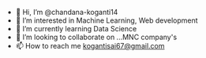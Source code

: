 - 👋 Hi, I’m @chandana-koganti14
- 👀 I’m interested in Machine Learning, Web development
- 🌱 I’m currently learning Data Science
- 💞️ I’m looking to collaborate on ...MNC company's
- 📫 How to reach me kogantisai67@gmail.com

<!---
chandana-koganti14/chandana-koganti14 is a ✨ special ✨ repository because its `README.md` (this file) appears on your GitHub profile.
You can click the Preview link to take a look at your changes.
--->
